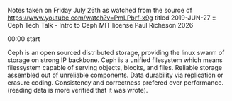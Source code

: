 Notes taken on Friday July 26th as watched from the source of https://www.youtube.com/watch?v=PmLPbrf-x9g titled 2019-JUN-27 :: Ceph Tech Talk - Intro to Ceph
MIT license Paul Richeson 2026

00:00 start

Ceph is an open sourced distributed storage, providing the linux swarm of storage on strong IP backbone.
Ceph is a unified filesystem which means filessystem capable of serving objects, blocks, and files. 
Reliable storage assembled out of unreliable components. 
Data durability via replication or erasure coding.
Consistency and correctness prefered over performance.  (reading data is more verified that it was wrote). 
